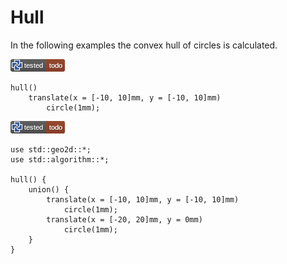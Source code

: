 # Hull

In the following examples the convex hull of circles is calculated.

[![test](.test/hull_single.png)](.test/hull_single.log)

```µcad,hull_single#todo
hull()
    translate(x = [-10, 10]mm, y = [-10, 10]mm)
        circle(1mm);
```

[![test](.test/hull_multiple.png)](.test/hull_multiple.log)

```µcad,hull_multiple#todo
use std::geo2d::*;
use std::algorithm::*;

hull() {
    union() {
        translate(x = [-10, 10]mm, y = [-10, 10]mm)
            circle(1mm);
        translate(x = [-20, 20]mm, y = 0mm)
            circle(1mm);
    }
}
```
